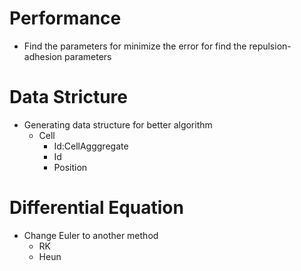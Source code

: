 # Performance
* Find the parameters for minimize the error for find the repulsion-adhesion parameters

# Data Stricture
* Generating data structure for better algorithm
  * Cell
    * Id:CellAgggregate
    * Id
    * Position

# Differential Equation 
* Change Euler to another method
  * RK
  * Heun
